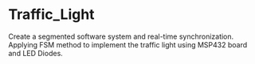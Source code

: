 # Traffic_Light
Create a segmented software system and real-time synchronization. Applying FSM method to implement the traffic light using MSP432 board and LED Diodes.
